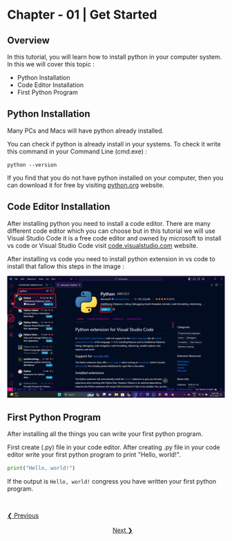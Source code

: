 # Chapter - 01 | Get Started

## Overview

In this tutorial, you will learn how to install python in your computer system. In this we will cover this topic :
- Python Installation
- Code Editor Installation
- First Python Program 

## Python Installation

Many PCs and Macs will have python already installed.

You can check if python is already install in your systems. To check it write this command in your Command Line (cmd.exe) :

```windowPowershell
python --version
```

If you find that you do not have python installed on your computer, then you can download it for free by visiting [python.org](https://www.python.org/downloads/) website.

## Code Editor Installation

After installing python you need to install a code editor. There are many different code editor which you can choose but in this tutorial we will use Visual Studio Code it is a free code editor and owned by microsoft to install vs code or Visual 
Studio Code visit [code.visualstudio.com](https://code.visualstudio.com/download)
website.

After installing vs code you need to install python extension in vs code to install that fallow this steps in the image :

![How to install python extension in vs code](</GitHub using Images/Python extension for Visual Studio Code.png>)

## First Python Program

After installing all the things you can write your first python program.

First create (.py) file in your code editor. After creating .py file in your code editor write your first python program to print "Hello, world!".

```python
print("Hello, world!")
```

If the output is `Hello, world!` congress you have written your first python program.

<br>

[❮ Previous](</Web Development/Backend Development/Python/Python_Chapter-00_Introduction/>)
&nbsp;&nbsp;&nbsp;&nbsp;&nbsp;&nbsp;&nbsp;&nbsp;&nbsp;&nbsp;&nbsp;&nbsp;&nbsp;&nbsp;&nbsp;&nbsp;&nbsp;&nbsp;&nbsp;&nbsp;&nbsp;&nbsp;&nbsp;&nbsp;&nbsp;&nbsp;&nbsp;&nbsp;&nbsp;&nbsp;&nbsp;&nbsp;&nbsp;&nbsp;&nbsp;&nbsp;&nbsp;&nbsp;&nbsp;&nbsp;&nbsp;&nbsp;&nbsp;&nbsp;&nbsp;&nbsp;&nbsp;&nbsp;&nbsp;&nbsp;&nbsp;&nbsp;&nbsp;&nbsp;&nbsp;&nbsp;&nbsp;&nbsp;&nbsp;&nbsp;&nbsp;&nbsp;&nbsp;&nbsp;&nbsp;&nbsp;&nbsp;&nbsp;&nbsp;&nbsp;&nbsp;&nbsp;&nbsp;&nbsp;&nbsp;&nbsp;&nbsp;&nbsp;&nbsp;&nbsp;&nbsp;&nbsp;&nbsp;&nbsp;&nbsp;&nbsp;&nbsp;&nbsp;&nbsp;&nbsp;&nbsp;&nbsp;&nbsp;&nbsp;&nbsp;&nbsp;&nbsp;&nbsp;&nbsp;&nbsp;&nbsp;&nbsp;&nbsp;&nbsp;&nbsp;&nbsp;&nbsp;&nbsp;&nbsp;&nbsp;&nbsp;&nbsp;&nbsp;&nbsp;&nbsp;&nbsp;&nbsp;&nbsp;&nbsp;&nbsp;&nbsp;&nbsp;&nbsp;&nbsp;&nbsp;&nbsp;&nbsp;&nbsp;&nbsp;&nbsp;&nbsp;&nbsp;&nbsp;&nbsp;&nbsp;&nbsp;&nbsp;&nbsp;&nbsp;&nbsp;&nbsp;&nbsp;&nbsp;&nbsp;&nbsp;&nbsp;&nbsp;&nbsp;&nbsp;&nbsp;&nbsp;&nbsp;&nbsp;&nbsp;&nbsp;&nbsp;&nbsp;&nbsp;&nbsp;&nbsp;&nbsp;&nbsp;&nbsp;&nbsp;&nbsp;&nbsp;&nbsp;&nbsp;&nbsp;&nbsp;&nbsp;&nbsp;&nbsp;&nbsp;&nbsp;&nbsp;&nbsp;&nbsp;&nbsp;&nbsp;&nbsp;&nbsp;&nbsp;&nbsp;&nbsp;&nbsp;&nbsp;&nbsp;&nbsp;
[Next ❯](</Web Development/Backend Development/Python/Python_Chapter-02_Comments/>)